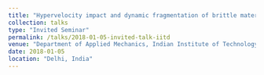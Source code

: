 ```yaml
---
title: "Hypervelocity impact and dynamic fragmentation of brittle materials"
collection: talks
type: "Invited Seminar"
permalink: /talks/2018-01-05-invited-talk-iitd
venue: "Department of Applied Mechanics, Indian Institute of Technology Delhi"
date: 2018-01-05
location: "Delhi, India"
---
```

<!-- Abstract
---
In this talk I will discuss two problems with an overarching theme of 'materials under extreme environments'. In the first part, we study the physics behind ferroelectric generators. Ferroelectric materials can be used to generate a large pulse of current or voltage when subjected to a shock loading. Using conservation laws and the second law of thermodynamics, we formulate the governing equations for large deformation dynamic behavior of these materials and derive the expression for driving force acting on the propagating shock. Using the derived governing equations, we solve a plate impact problem and validate the results with experiments. It is also seen that the characteristic behavior of these materials depend on the boundary conditions. Finally, we study the influence of material and geometrical parameters on the power output.

In the second part, we study the dynamic fragmentation of brittle materials using Continuum Damage Mechanics (CDM) formulation. This is particularly important in understanding processes like planetary impact, crater formation and satellite damage due to micrometeorite impact. This also finds application in rover designs for space missions to planetary entities such as Europa. We implement the CDM formulation on an existing computational framework that operates on an Eulerian grid. This allows us to deal with very large deformations without dealing with mesh entanglement issues. We use a thermodynamically consistent, Grady Kipp model as a starting point for damage evolution. We simulate the process of hypervelocity impact of an Aluminum impactor onto a basalt target and compare our results with existing literature. Finally we comment on damage formation and identify future areas of work. -->